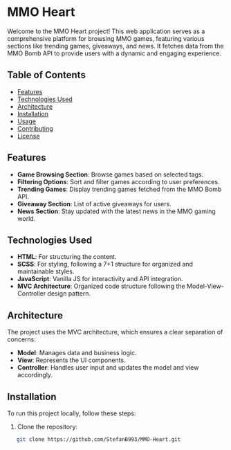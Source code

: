 # MMO Heart

Welcome to the MMO Heart project! 
This web application serves as a comprehensive platform for browsing MMO games, featuring various sections like trending games, giveaways, and news. 
It fetches data from the MMO Bomb API to provide users with a dynamic and engaging experience.

## Table of Contents

- [Features](#features)
- [Technologies Used](#technologies-used)
- [Architecture](#architecture)
- [Installation](#installation)
- [Usage](#usage)
- [Contributing](#contributing)
- [License](#license)

## Features

- **Game Browsing Section**: Browse games based on selected tags.
- **Filtering Options**: Sort and filter games according to user preferences.
- **Trending Games**: Display trending games fetched from the MMO Bomb API.
- **Giveaway Section**: List of active giveaways for users.
- **News Section**: Stay updated with the latest news in the MMO gaming world.

## Technologies Used

- **HTML**: For structuring the content.
- **SCSS**: For styling, following a 7+1 structure for organized and maintainable styles.
- **JavaScript**: Vanilla JS for interactivity and API integration.
- **MVC Architecture**: Organized code structure following the Model-View-Controller design pattern.

## Architecture

The project uses the MVC architecture, which ensures a clear separation of concerns:

- **Model**: Manages data and business logic.
- **View**: Represents the UI components.
- **Controller**: Handles user input and updates the model and view accordingly.

## Installation

To run this project locally, follow these steps:

1. Clone the repository:
```bash
   git clone https://github.com/StefanB993/MMO-Heart.git
